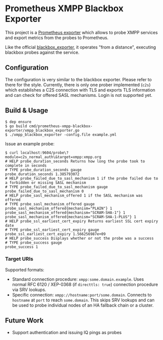 # Prometheus XMPP Blackbox Exporter

This project is a [Prometheus exporter](https://prometheus.io/docs/instrumenting/exporters/)
which allows to probe XMPP services and export metrics from the probes to
Prometheus.

Like the official [blackbox_exporter](https://github.com/prometheus/blackbox_exporter),
it operates "from a distance", executing blackbox probes against the service.

## Configuration

The configuration is very similar to the blackbox exporter. Please refer to
there for the style. Currently, there is only one prober implemented (`c2s`)
which establishes a C2S connection with TLS and exports TLS information and
can check for offered SASL mechanisms. Login is not supported yet.

## Build & Usage

```
$ dep ensure
$ go build cmd/prometheus-xmpp-blackbox-exporter/xmpp_blackbox_exporter.go
$ ./xmpp_blackbox_exporter -config.file example.yml
```

Issue an example probe:

```
$ curl localhost:9604/probe\?module=c2s_normal_auth\&target=xmpp:xmpp.org
# HELP probe_duration_seconds Returns how long the probe took to complete in seconds
# TYPE probe_duration_seconds gauge
probe_duration_seconds 1.385793072
# HELP probe_failed_due_to_sasl_mechanism 1 if the probe failed due to a forbidden or missing SASL mechanism
# TYPE probe_failed_due_to_sasl_mechanism gauge
probe_failed_due_to_sasl_mechanism 0
# HELP probe_sasl_mechanism_offered 1 if the SASL mechanism was offered
# TYPE probe_sasl_mechanism_offered gauge
probe_sasl_mechanism_offered{mechanism="PLAIN"} 1
probe_sasl_mechanism_offered{mechanism="SCRAM-SHA-1"} 1
probe_sasl_mechanism_offered{mechanism="SCRAM-SHA-1-PLUS"} 1
# HELP probe_ssl_earliest_cert_expiry Returns earliest SSL cert expiry date
# TYPE probe_ssl_earliest_cert_expiry gauge
probe_ssl_earliest_cert_expiry 1.566256987e+09
# HELP probe_success Displays whether or not the probe was a success
# TYPE probe_success gauge
probe_success 1
```

### Target URIs

Supported formats:

* Standard connection procedure: `xmpp:some.domain.example`. Uses normal
  RFC 6120 / XEP-0368 (if `directtls: true`) connection procedure via SRV
  lookups.
* Specific connection: `xmpp://hostname:port/some.domain`. Connects to
  `hostname` at `port` to reach `some.domain`. This skips SRV lookups and can
  be used to probe individual nodes of an HA fallback chain or a cluster.

## Future Work

- Support authentication and issuing IQ pings as probes
